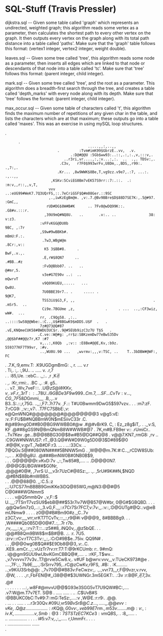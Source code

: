 SQL-Stuff (Travis Pressler)
=========

dijkstra.sql  -- Given some table called 'graph' which represents an undirected, weighted graph; this algorithm reads 
                 some vertex as a parameter, then calculates the shortest path to every other vertex on the graph.
                 It then outputs every vertex on the graph along with its total path distance into a table called 
                 'paths'. Make sure that the 'graph' table follows this format: 
                 (vertex1 integer, vertex2 integer, weight double).

leaves.sql    -- Given some tree called 'tree', this algorithm reads some node as a parameter, then inserts all edges
                 which are linked to that node or descendants of that node into a table called 'tc'.  Make sure that 'tree' follows this format: 
                 (parent integer, child integer).

mark.sql      -- Given some tree called 'tree', and the root as a parameter. This algorithm does a breadth-first search through the tree, and 
                 creates a table called 'depth_marks' with every node along with its depth.
                 Make sure that 'tree' follows the format:
                 (parent integer, child integer).

max_occur.sql -- Given some table of characters called 't', this algorithm finds the maximum number of repetitions of 
                 any given char in the table, and lists the characters which are at that maximum; these outputs go into a 
                 table called 'maxes'.  This was an exercise in using mySQL loop structures.

.                                                                                                   
                                                                                                    
          .                                                                                         
                                          .....,,:,..,,                                             
                            .         :Tvm#imK99$GbrzE..vv,  .v.                                    
                                  .:D@#@@U :5Gb$ww93:..::,.:,:.,v,:::v,.                            
                               ..r3ri,vr....,:,:v...:,:.  ..  .,. TDSv:,.                           
                             .C3v,   r7F0$993wrFv,U8Dm,.,BDS,,r99:.    .,7:,.                       
                            .Kr... ,8w9WWK$8Be,T,vg9zz.v9e7,.:7, ...:. .,..,,                       
                         ,KSKv:5CviEG0Bm7vEK57S9rr::7:.::.  .:  :m:v,,r::,,v,T,                     
                        vvv ..:eUG99#WeK7.7Q3UQrFS,::.7eCriGSF$Q#m08Ger.::9SC                       
                        ,.,iwKzEgBm@m. ,v:.7.@Bv9BBre$D$88D7SE7K:,.5@#97. :GmC,,                    
                       rUD#DG$8W#B#K      .. 7Fv0@wDQ99K::.         .G8#v.:::r.                     
                      ,39U9mQ#NQ8U.   ..       .v:.. ..               38:  v:z3.                    
                    :vFFvKGG@DU0b                                      9BC, ,:7r                    
                    ,S9w#9wBBKb#.                                       mBmU:F.:.                   
                     .7w3,WBgW@m                                        .8Cr:,v::                   
                      K5 3$BB#8.     .                                   BwF,.v.,.                  
                     .E,rW$8QN7     ..                                   .#BB..#z                   
                     :FvD@Bbb07. ..   ..                                  @#mr,5.                   
                     v3e#G7E90v ..:  ..                                   mQwrvT                    
                     v9Q09KUEU,.....   ...                                 Qw8U.                    
                     7U0BBE39r7.. .     ..... .                            9@K7,                    
                     TSS3iU$G3,F, ,,                                    .  .mSr5.  ..               
                     Ci9e.7BGUme ,z,              .     . ...  ..,:CF3wiz,  wW#.  ...               
                    rr, .C9Qg58. ,:..  ..::::Sw58@@Wbe:.:C..,U$#8BGwK9$mDDS.U$F  .   .              
                    7z#@73@Q#87   .vE,KNQmeCUK58#BWDU3UC$r..9@#5EUb9izC3z7U T$S   .                 
                   .C.ve::W@#g: ,rr$z:SBKzemDw77eBwS35Dv   ,@@$bF##@@z7r,K7 :#7                     
                    v,..:,K0Qb  ,:v:: :E8Be#@@E,Kv,:b9z.    559377KF7T99vr, :#v.                    
                    ..,WU0U.90 ...   ,wvrmv:,,,v:TSC, ..    T..3bDBW#@WF:,   FC                     
.                   .7.K,:9,emv.T:    .K9UGDgmBmG:    .,    r.    ....      v.r                     
.                    Ti,. :,. :,9U..        ..     .....     v.            .r,7                     
. .                   :85,Ue. ::ebC..              .,,:..    ,r           ,K:v:                     
.                      ,.  :Kr,:rmi:..           .BC .,.       :#.        g5..                      
. .                     v7. ,Wv,7veF:::.       .U$@z           S@WK       Kv                        
                         ,v,.vF.r,,3rT::..    78U..i9GBDe3F9w999..Cm.     7,                        
. . .                         SF...CvTv:v...,CG,  ,7F58D$Gmmi,,,,  .B,.,..v                         
                               B3..S:.::,r,75G.    ..,,:,F7:.7r77v. ,F.:: T#U0Bwmm9DwG5$597vzv..    
. .                            :m7:zF. 7:rCG9:  ,:v::,v7:. .T7FC7SBbE:,v: e@QmWNQ#@@@@@@@#@@@@@@@@3 
                              v@g5:vE: :v.:F:FU$B#NQBBmW0N$mESiivC33r .C. #@#89mg0D##B0@BG9WWBB0#@w 
                             .#@#vBrK9. C, : Ez,,z8g$iT,. .  .,,v:S,  KF .@##8gGS9N@BmQNmB8W#WWB#@7 
.                          7K,m#B.FB9er  v::     .rUmiCr.. ..Tv7Kev .ge...B@@8BBG30@$8w#B5@DQ##Q@8  
.                        v@@7.KN7.,rmG8:  ,rv  ..   :C9GW#NNWUS7:   rT.,@3.Q@#W#D9W0g5D0@3$D#89$@0  
                       .#@@K,v:gvT.,7eB#DF:r3. ... . ...:33Cv.   ..   7@QGv.5@##080WN####5BNNW5mG   
                .    ,W@@@m.7K:#:C..,,rCDW8SUb:         ..,.. .     .K@@g8U. .@###BmNW0B#0NB0B$9,   
     . .       .    G@@@@@r.vKvD:7v .,::,Tw85#B,....         ..    .D@@@0N7.  .@@@G$UBGW##$G0Nr,    
                  .@@@#0@#, ,7vrS U.,,,v3r7UzC#@8Sz:,,.    .,. ,5rU#9K##N,$NQD .@#BN$8Bb#mWBBS.     
.        .       .@@@88@0. ,,:C.5.:z ,.,:U7CS77mBBBB9GmiKKe3iDQ@85WG,m@N3:@@#@5 C@0###WGNmmS        
. .   .   .     v@Q5mmbQv .,v,F::$ U..,,,:7TSrrT7vzSU9$ebB@##$53r7iv7W@B57@W#br, 0@G#$GBQBD.        
  .  . .      .g@Qw5m7zG,..::,,3.vG,F.,,,::r7Cr7Sr7FC7,v:7v:,,.:v::,:D@GUTg#@Q:.:v@eBmUNmw9         
. . . .     z0@@#B#Bm90#z.,,C..7v z3C7,vv:,,,,vrr,vrKT7TCvTv,:::,,:,r9@#i v@@@9,, 8#BBBBg9.         
.    .   ,W####Qb0B5D@0@#7..:,..7r r7b. ,rv,.,,,,:,v,,,::rv7:T:::..:z5##8,.iNQ0v,.,@z5bQE.          
. .    :@@#B8Qm9BW8$m$B#@B. .:. :r. 7U5. :zrv:::rCv:rT7C3Tv::,,:,.:CrD#9B$e..75iv. QQ9N#        .   
. .  ,@@@0wg0B$Q##$E9Db8@@3,.v:..C. .KE9..emCr..,:,:vUzTr7rv:rr:T7:T:@9rKCUmb: r:. 9#mQ:            
.   i@@gm9SUU9wUbvKGmCBBQ@#,.... ..  :rKF,.T$wv... .,v7vvvvv77v3v..T7@rvie5Cw8.v,. v#UF             
   b@wrv:vvv,,,v:TUeCK973#@e .  ....,7F:,:, 7b9E,,,,.,:SrSrrv795,..rC@zCwKv,r9FS,  .#B:             
. :K......... ..,v9KiU3Srb@@: .,7v70@@#B83v:FeCwzv:,. .,.,vvr73,,,r,F@9vzr,v.rvv,  .@W,             
. .            . .,r:,FbFEN@#,,i38@@#$3UWNGr.3m5EGKT:.    .:3v   :r:B@F,:v:7,3v.   .@#              
. . . . . . .     ...:,.w8F#@mvvU@@$G93e3SGG5vT7U9QW#BC:,....   .v7:W@m.T7v7ET.    S@B              
.  ..... ..... .    .. .C$UvB#S :@BBUKC0bC:Tv#9:7::mG:TeSz:,....:v ,W@E.:r:r9:.   .@@.              
. ... . . ..... .     ...r3r30Qv.#09U,vr5$9BvSrB@C.z.   ..,.....,, .@@evv:vKe,.   Q@z               
. .. ......... ... .     ..:rKQ@,G0vv:,.veb99E7rm.,m53v.   .......  m@:v:,:iv.    K,                
. . . ........... . .       v,Smb:@3:7STSTzEC7KCe3:vmQB$S,.       . :8,,..... .                     
  .. ............... . . . .     i#5:v7:v,.,:,,..... r,UmmFr.. . .             .                    
. ................... ......                                                                        
.                                                                                                   
